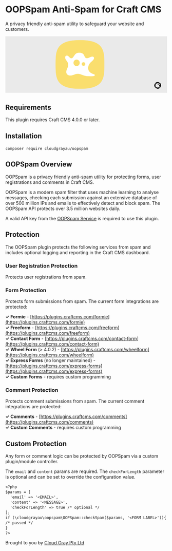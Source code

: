 # OOPSpam Anti-Spam for Craft CMS

A privacy friendly anti-spam utility to safeguard your website and customers.

![Screenshot](resources/oopspam.png)

## Requirements

This plugin requires Craft CMS 4.0.0 or later.

## Installation

`composer require cloudgrayau/oopspam`

## OOPSpam Overview

OOPSpam is a privacy friendly anti-spam utility for protecting forms, user registrations and comments in Craft CMS.

OOPSpam is a modern spam filter that uses machine learning to analyse messages, checking each submission against an extensive database of over 500 million IPs and emails to effectively detect and block spam. The OOPSpam API protects over 3.5 million websites daily.

A valid API key from the [OOPSpam Service](https://oopspam.com/?ref=cloudgray) is required to use this plugin.

## Protection

The OOPSpam plugin protects the following services from spam and includes optional logging and reporting in the Craft CMS dashboard.

### User Registration Protection

Protects user registrations from spam.

### Form Protection

Protects form submissions from spam. The current form integrations are protected:

**✓ Formie** - [https://plugins.craftcms.com/formie](https://plugins.craftcms.com/formie)  
**✓ Freeform** - [https://plugins.craftcms.com/freeform](https://plugins.craftcms.com/freeform)  
**✓ Contact Form** - [https://plugins.craftcms.com/contact-form](https://plugins.craftcms.com/contact-form)  
**✓ Wheel Form** (> 4.0.2) - [https://plugins.craftcms.com/wheelform](https://plugins.craftcms.com/wheelform)  
**✓ Express Forms** (no longer maintained) - [https://plugins.craftcms.com/express-forms](https://plugins.craftcms.com/express-forms)  
**✓ Custom Forms** - requires custom programming

### Comment Protection

Protects comment submissions from spam. The current comment integrations are protected:

**✓ Comments** - [https://plugins.craftcms.com/comments](https://plugins.craftcms.com/comments)  
**✓ Custom Comments** - requires custom programming

## Custom Protection

Any form or comment logic can be protected by OOPSpam via a custom plugin/module controller.

The `email` and `content` params are required. The `checkForLength` parameter is optional and can be set to override the configuration value.

    <?php    
    $params = [
      'email' => '<EMAIL>',
      'content' => '<MESSAGE>',
      'checkForLength' => true /* optional */
    ];
    if (\cloudgrayau\oopspam\OOPSpam::checkSpam($params, '<FORM LABEL>')){ /* passed */
    }
    ?>

Brought to you by [Cloud Gray Pty Ltd](https://cloudgray.com.au/)